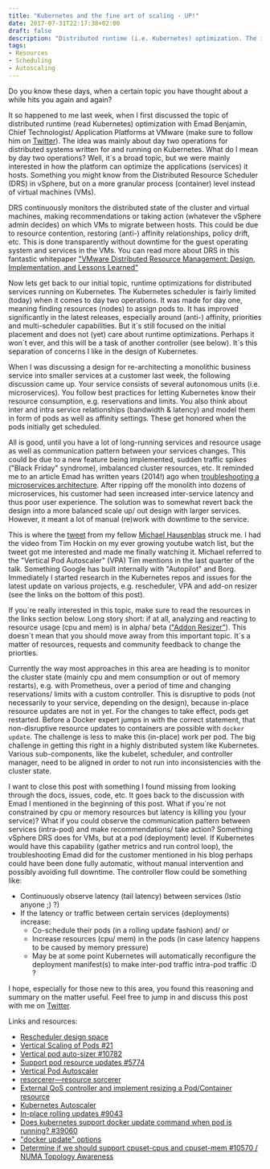 ```yaml
---
title: "Kubernetes and the fine art of scaling - UP!"
date: 2017-07-31T22:17:38+02:00
draft: false
description: "Distributed runtime (i.e. Kubernetes) optimization. The idea was mainly about day two operations for distributed systems written for and running on Kubernetes. We were mainly interested in how the platform can optimize the applications (services) it hosts."
tags:
- Resources
- Scheduling
- Autoscaling
---
```


<!--more-->

Do you know these days, when a certain topic you have thought about a while hits you again and again? 

It so happened to me last week, when I first discussed the topic of distributed runtime (read Kubernetes) optimization with Emad Benjamin, Chief Technologist/ Application Platforms at VMware (make sure to follow him on [Twitter](https://twitter.com/vmjavabook)). The idea was mainly about day two operations for distributed systems written for and running on Kubernetes. What do I mean by day two operations? Well, it´s a broad topic, but we were mainly interested in how the platform can optimize the applications (services) it hosts. Something you might know from the Distributed Resource Scheduler (DRS) in vSphere, but on a more granular process (container) level instead of virtual machines (VMs). 

DRS continuously monitors the distributed state of the cluster and virtual machines, making recommendations or taking action (whatever the vSphere admin decides) on which VMs to migrate between hosts. This could be due to resource contention, restoring (anti-) affinity relationships, policy drift, etc. This is done transparently without downtime for the guest operating system and services in the VMs. You can read more about DRS in this fantastic whitepaper ["VMware Distributed Resource Management: Design, Implementation, and Lessons Learned"](https://labs.vmware.com/vmtj/vmware-distributed-resource-management-design-implementation-and-lessons-learned)

Now lets get back to our initial topic, runtime optimizations for distributed services running on Kubernetes. The Kubernetes scheduler is fairly limited (today) when it comes to day two operations. It was made for day one, meaning finding resources (nodes) to assign pods to. It has improved significantly in the latest releases, especially around (anti-) affinity, priorities and multi-scheduler capabilities. But it´s still focused on the initial placement and does not (yet) care about runtime optimizations. Perhaps it won´t ever, and this will be a task of another controller (see below). It´s this separation of concerns I like in the design of Kubernetes. 

When I was discussing a design for re-architecting a monolithic business service into smaller services at a customer last week, the following discussion came up. Your service consists of several autonomous units (i.e. microservices). You follow best practices for letting Kubernetes know their resource consumption, e.g. reservations and limits. You also think about inter and intra service relationships (bandwidth & latency) and model them in form of pods as well as affinity settings. These get honored when the pods initially get scheduled.

All is good, until you have a lot of long-running services and resource usage as well as communication pattern between your services changes. This could be due to a new feature being implemented, sudden traffic spikes ("Black Friday" syndrome), imbalanced cluster resources, etc. It reminded me to an article Emad has written years (2014!) ago when [troubleshooting a microservices architecture](https://vmjava.wordpress.com/2014/08/15/practical-microservice-architecture-and-implementation-considerations/). After ripping off the monolith into dozens of microservices, his customer had seen increased inter-service latency and thus poor user experience. The solution was to somewhat revert back the design into a more balanced scale up/ out design with larger services. However, it meant a lot of manual (re)work with downtime to the service.

This is where the [tweet](https://twitter.com/mhausenblas/status/889851241702055936) from my fellow [Michael Hausenblas](https://twitter.com/mhausenblas) struck me. I had the video from Tim Hockin on my ever growing youtube watch list, but the tweet got me interested and made me finally watching it. Michael referred to the "Vertical Pod Autoscaler" (VPA) Tim mentions in the last quarter of the talk. Something Google has built internally with "Autopilot" and Borg. Immediately I started research in the Kubernetes repos and issues for the latest update on various projects, e.g. rescheduler, VPA and add-on resizer (see the links on the bottom of this post).

If you´re really interested in this topic, make sure to read the resources in the links section below. Long story short: if at all, analyzing and reacting to resource usage (cpu and mem) is in alpha/ beta (["Addon Resizer"](https://github.com/kubernetes/autoscaler/tree/master/addon-resizer)). This doesn´t mean that you should move away from this important topic. It´s a matter of resources, requests and community feedback to change the priorties. 

Currently the way most approaches in this area are heading is to monitor the cluster state (mainly cpu and mem consumption or out of memory restarts), e.g. with Prometheus, over a period of time and changing reservations/ limits with a custom controller. This is disruptive to pods (not necessarily to your service, depending on the design), because in-place resource updates are not in yet. For the changes to take effect, pods get restarted. Before a Docker expert jumps in with the correct statement, that non-disruptive resource updates to containers are possible with `docker update`. The challenge is less to make this (in-place) work per pod. The big challenge in getting this right in a highly distributed system like Kubernetes. Various sub-components, like the kubelet, scheduler, and controller manager, need to be aligned in order to not run into inconsistencies with the cluster state.

I want to close this post with something I found missing from looking through the docs, issues, code, etc. It goes back to the discussion with Emad I mentioned in the beginning of this post. What if you´re not constrained by cpu or memory resources but latency is killing you (your service)? What if you could observe the communication pattern between services (intra-pod) and make recommendations/ take action? Something vSphere DRS does for VMs, but at a pod (deployment) level. If Kubernetes would have this capability (gather metrics and run control loop), the troubleshooting Emad did for the customer mentioned in his blog perhaps could have been done fully automatic, without manual intervention and possibly avoiding full downtime. The controller flow could be something like:

- Continuously observe latency (tail latency) between services (Istio anyone ;) ?)
- If the latency or traffic between certain services (deployments) increase:
  - Co-schedule their pods (in a rolling update fashion) and/ or
  - Increase resources (cpu/ mem) in the pods (in case latency happens to be caused by memory pressure)
  - May be at some point Kubernetes will automatically reconfigure the deployment manifest(s) to make inter-pod traffic intra-pod traffic :D ? 

I hope, especially for those new to this area, you found this reasoning and summary on the matter useful. Feel free to jump in and discuss this post with me on [Twitter](https://twitter.com/embano1). 

Links and resources:

- [Rescheduler design space](https://github.com/kubernetes/community/blob/795d951bba8bad8bcb67feacc18d741eac8c3597/contributors/design-proposals/rescheduler.md)
- [Vertical Scaling of Pods #21](https://github.com/kubernetes/features/issues/21)
- [Vertical pod auto-sizer #10782](https://github.com/kubernetes/kubernetes/issues/10782) 
- [Support pod resource updates #5774](https://github.com/kubernetes/kubernetes/issues/5774)
- [Vertical Pod Autoscaler](https://github.com/kgrygiel/community/blob/581de636e38399b1d15342b46402c68f8690e91d/contributors/design-proposals/vertical-pod-autoscaler.md)
- [resorcerer—resource sorcerer](https://github.com/mhausenblas/resorcerer)
- [External QoS controller and implement resizing a Pod/Container resource](https://github.com/kubernetes/kubernetes/issues/28316)
- [Kubernetes Autoscaler](https://github.com/kubernetes/autoscaler)
- [In-place rolling updates #9043](https://github.com/kubernetes/kubernetes/issues/9043)
- [Does kubernetes support docker update command when pod is running? #39060](https://github.com/kubernetes/kubernetes/issues/39060)
- ["docker update" options](https://docs.docker.com/engine/reference/commandline/update/#options)
- [Determine if we should support cpuset-cpus and cpuset-mem #10570 / NUMA Topology Awareness](https://github.com/kubernetes/kubernetes/issues/10570)
